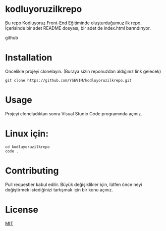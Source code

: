 # kodluyoruzilkrepo

Bu repo Kodluyoruz Front-End Eğitiminde oluşturduğumuz ilk repo. İçerisinde bir adet README dosyası, bir adet de index.html barındırıyor.


github

# Installation
Öncelikle projeyi clonelayın. (Buraya sizin reponuzdan aldığınız link gelecek)

```
git clone https://github.com/YSEVIM/kodluyoruzilkrepo.git
```
# Usage
Projeyi cloneladıktan sonra Visual Studio Code programında açınız.

# Linux için:

```
cd kodluyoruzilkrepo
code .
```

# Contributing
Pull requestler kabul edilir. Büyük değişiklikler için, lütfen önce neyi değiştirmek istediğinizi tartışmak için bir konu açınız.

# License

[MIT](https://choosealicense.com/licenses/mit/)